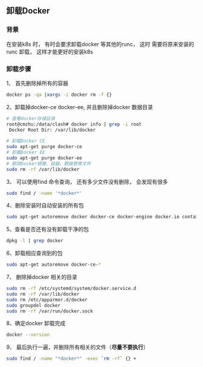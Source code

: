 ## 卸载Docker

### 背景

在安装k8s 时， 有时会要求卸载docker 等其他的runc， 这时 需要将原来安装的runc 卸载， 这样才能更好的安装k8s

### 卸载步骤

1、 首先删除掉所有的容器

```bash
docker ps -qa |xargs -i docker rm -f {}
```

2、卸载掉docker-ce docker-ee, 并且删除掉docker 数据目录

```bash
# 查看docker存储目录
root@cmzhu:/data/clash# docker info | grep -i root
 Docker Root Dir: /var/lib/docker
 
# 卸载Docker CE
sudo apt-get purge docker-ce
# 卸载Docker EE
sudo apt-get purge docker-ee
# 删除Docker镜像、容器、数据卷等文件
sudo rm -rf /var/lib/docker
```

3、 可以使用find 命令查询， 还有多少文件没有删除， 会发现有很多

```bash
sudo find / -name '*docker*'
```

4、删除安装时自动安装的所有包

```bash
sudo apt-get autoremove docker docker-ce docker-engine docker.io containerd runc
```

5、查看是否还有没有卸载干净的包

```bash
dpkg -l | grep docker
```

6、卸载相应查询到的包

```bash
sudo apt-get autoremove docker-ce-*
```

7、 删除掉docker 相关的目录

```bash
sudo rm -rf /etc/systemd/system/docker.service.d
sudo rm -rf /var/lib/docker
sudo rm /etc/apparmor.d/docker
sudo groupdel docker
sudo rm -rf /var/run/docker.sock
```

8、确定docker 卸载完成

```bash
docker --version
```

9、 最后执行一遍，并删除所有相关的文件（**尽量不要执行**）

```bash
sudo find / -name "*docker*" -exec `rm -rf` {} +
```

